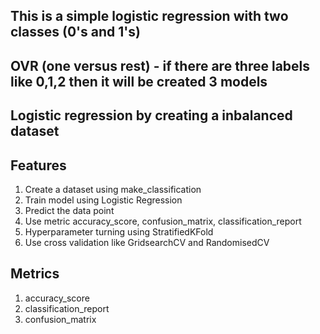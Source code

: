 ## This is a simple logistic regression with two classes (0's and 1's)
## OVR (one versus rest) - if there are three labels like 0,1,2 then it will be created 3 models
## Logistic regression by creating a inbalanced dataset

## Features
1. Create a dataset using make_classification
2. Train model using Logistic Regression
3. Predict the data point 
4. Use metric accuracy_score, confusion_matrix, classification_report
5. Hyperparameter turning using StratifiedKFold
6. Use cross validation like GridsearchCV and RandomisedCV


## Metrics
1. accuracy_score
2. classification_report
3. confusion_matrix